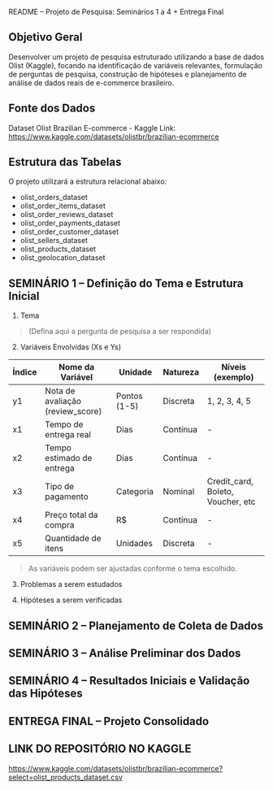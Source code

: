 README – Projeto de Pesquisa: Seminários 1 a 4 + Entrega Final

Objetivo Geral
--------------
Desenvolver um projeto de pesquisa estruturado utilizando a base de dados Olist (Kaggle), focando na identificação de variáveis relevantes, formulação de perguntas de pesquisa, construção de hipóteses e planejamento de análise de dados reais de e-commerce brasileiro.

Fonte dos Dados
---------------
Dataset Olist Brazilian E-commerce - Kaggle
Link: https://www.kaggle.com/datasets/olistbr/brazilian-ecommerce

Estrutura das Tabelas
---------------------
O projeto utilizará a estrutura relacional abaixo:

- olist_orders_dataset
- olist_order_items_dataset
- olist_order_reviews_dataset
- olist_order_payments_dataset
- olist_order_customer_dataset
- olist_sellers_dataset
- olist_products_dataset
- olist_geolocation_dataset

SEMINÁRIO 1 – Definição do Tema e Estrutura Inicial
--------------------------------------------------

1. Tema
> (Defina aqui a pergunta de pesquisa a ser respondida)

2. Variáveis Envolvidas (Xs e Ys)

| Índice | Nome da Variável                  | Unidade         | Natureza    | Níveis (exemplo)                   |
|--------|-----------------------------------|-----------------|-------------|-----------------------------------|
| y1     | Nota de avaliação (review_score) | Pontos (1-5)    | Discreta    | 1, 2, 3, 4, 5                     |
| x1     | Tempo de entrega real            | Dias            | Contínua    | -                                 |
| x2     | Tempo estimado de entrega        | Dias            | Contínua    | -                                 |
| x3     | Tipo de pagamento                | Categoria       | Nominal     | Credit_card, Boleto, Voucher, etc |
| x4     | Preço total da compra            | R$              | Contínua    | -                                 |
| x5     | Quantidade de itens              | Unidades        | Discreta    | -                                 |

> As variáveis podem ser ajustadas conforme o tema escolhido.

3. Problemas a serem estudados

4. Hipóteses a serem verificadas

SEMINÁRIO 2 – Planejamento de Coleta de Dados
--------------------------------------------


SEMINÁRIO 3 – Análise Preliminar dos Dados
------------------------------------------


SEMINÁRIO 4 – Resultados Iniciais e Validação das Hipóteses
-----------------------------------------------------------


ENTREGA FINAL – Projeto Consolidado
-----------------------------------

LINK DO REPOSITÓRIO NO KAGGLE
-----------------------------
https://www.kaggle.com/datasets/olistbr/brazilian-ecommerce?select=olist_products_dataset.csv